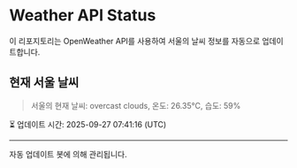 
# Weather API Status

이 리포지토리는 OpenWeather API를 사용하여 서울의 날씨 정보를 자동으로 업데이트합니다.

## 현재 서울 날씨
> 서울의 현재 날씨: overcast clouds, 온도: 26.35°C, 습도: 59%

⏳ 업데이트 시간: 2025-09-27 07:41:16 (UTC)

---
자동 업데이트 봇에 의해 관리됩니다.
